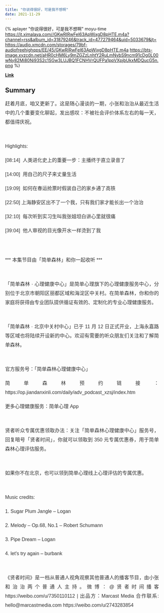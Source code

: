 ```yaml
---
title: "你说得很好，可是我不想啊"
date: 2021-11-29
---
```


{% aplayer "你说得很好，可是我不想啊" moyu-time  https://jt.ximalaya.com//GKwRIRwFel63ApWjxgD8pHTE.m4a?channel=rss&album_id=31879246&track_id=477279464&uid=5033679&jt=https://audio.xmcdn.com/storages/79bf-audiofreehighqps/EE/45/GKwRIRwFel63ApWjxgD8pHTE.m4a https://bts-image.xyzcdn.net/aHR0cHM6Ly9mZGZzLnhtY2RuLmNvbS9ncm91cDg0L00wNy82Mi80Ni93S2c1SGw3LUJBQ1FCNHVrQUFPa1ppVXpjbUkxMDQucG5n.png %}

**[Link](https://www.xiaoyuzhoufm.com/episode/61a4a7458ce87089b33d30c7)**

## Summary
<p style="color: #333333; font-weight: normal; font-size: 16px; line-height: 30px; font-family: Helvetica,Arial,sans-serif; text-align: justify;">赶着月底，咱又更新了。这是随心漫谈的一期，小张和治治从最近生活中的几个重要变化聊起，发出感叹：不被社会评价体系左右的每一天，都值得庆祝。</p><span><br /></span><p style="color: #333333; font-weight: normal; font-size: 16px; line-height: 30px; font-family: Helvetica,Arial,sans-serif; text-align: justify;">Highlights:</p><p style="color: #333333; font-weight: normal; font-size: 16px; line-height: 30px; font-family: Helvetica,Arial,sans-serif; text-align: justify;">[08:14]&nbsp; 人类进化史上的重要一步：主播终于直立录音了</p><p style="color: #333333; font-weight: normal; font-size: 16px; line-height: 30px; font-family: Helvetica,Arial,sans-serif; text-align: justify;">[14:00]&nbsp; 用自己的尺子来丈量生活</p><p style="color: #333333; font-weight: normal; font-size: 16px; line-height: 30px; font-family: Helvetica,Arial,sans-serif; text-align: justify;">[19:09]&nbsp; 如何在春运抢票时假装自己的家乡通了高铁</p><p style="color: #333333; font-weight: normal; font-size: 16px; line-height: 30px; font-family: Helvetica,Arial,sans-serif; text-align: justify;">[22:50] 上海静安区出不了一个我，只有我们家才能长出一个治治</p><p style="color: #333333; font-weight: normal; font-size: 16px; line-height: 30px; font-family: Helvetica,Arial,sans-serif; text-align: justify;">[32:10]&nbsp; 每次听到实习生叫我张姐坦白讲心里就很痛</p><p style="color: #333333; font-weight: normal; font-size: 16px; line-height: 30px; font-family: Helvetica,Arial,sans-serif; text-align: justify;">[39:04]&nbsp; 他人审视的目光像开水一样烫到了我</p><span><br /></span><span><br /></span><p style="color: #333333; font-weight: normal; font-size: 16px; line-height: 30px; font-family: Helvetica,Arial,sans-serif; text-align: justify;">*** 本集节目由「简单森林」和你一起收听 ***</p><span><br /></span><p style="color: #333333; font-weight: normal; font-size: 16px; line-height: 30px; font-family: Helvetica,Arial,sans-serif; text-align: justify;">「简单森林 · 心理健康中心」是简单心理旗下的心理健康服务中心，分别位于北京市朝阳区丽都区域和海淀区中关村。在简单森林，你和你的家庭将获得由专业团队提供循证有效的、定制化的专业心理健康服务。</p><span><br /></span><p style="color: #333333; font-weight: normal; font-size: 16px; line-height: 30px; font-family: Helvetica,Arial,sans-serif; text-align: justify;">「简单森林 · 北京中关村中心」已于 11 月 12 日正式开业，上海永嘉路等区域也将陆续开设新的中心。欢迎有需要的听众朋友们关注和了解简单森林。</p><span><br /></span><p style="color: #333333; font-weight: normal; font-size: 16px; line-height: 30px; font-family: Helvetica,Arial,sans-serif; text-align: justify;">官方服务号：「简单森林心理健康中心」</p><p style="color: #333333; font-weight: normal; font-size: 16px; line-height: 30px; font-family: Helvetica,Arial,sans-serif; text-align: justify;">简单森林预约链接：https://op.jiandanxinli.com/daily/adv_podcast_xzsj/index.htm</p><p style="color: #333333; font-weight: normal; font-size: 16px; line-height: 30px; font-family: Helvetica,Arial,sans-serif; text-align: justify;">更多心理健康服务：简单心理 App</p><span><br /></span><p style="color: #333333; font-weight: normal; font-size: 16px; line-height: 30px; font-family: Helvetica,Arial,sans-serif; text-align: justify;">贤者听众专属优惠领取办法：关注「简单森林心理健康中心」服务号，回复暗号「贤者时间」，你就可以领取到 350 元专属优惠券，用于简单森林心理评估服务。</p><span><br /></span><p style="color: #333333; font-weight: normal; font-size: 16px; line-height: 30px; font-family: Helvetica,Arial,sans-serif; text-align: justify;">如果你不在北京，也可以领到简单心理线上心理评估的专属优惠。</p><span><br /></span><p style="color: #333333; font-weight: normal; font-size: 16px; line-height: 30px; font-family: Helvetica,Arial,sans-serif; text-align: justify;">Music credits:</p><p style="color: #333333; font-weight: normal; font-size: 16px; line-height: 30px; font-family: Helvetica,Arial,sans-serif; text-align: justify;">1. Sugar Plum Jangle – Logan</p><p style="color: #333333; font-weight: normal; font-size: 16px; line-height: 30px; font-family: Helvetica,Arial,sans-serif; text-align: justify;">2. Melody – Op.68, No.1 – Robert Schumann</p><p style="color: #333333; font-weight: normal; font-size: 16px; line-height: 30px; font-family: Helvetica,Arial,sans-serif; text-align: justify;">3. Pipe Dream – Logan</p><p style="color: #333333; font-weight: normal; font-size: 16px; line-height: 30px; font-family: Helvetica,Arial,sans-serif; text-align: justify;">4. let's try again – burbank</p><span><br /></span><p style="color: #333333; font-weight: normal; font-size: 16px; line-height: 30px; font-family: Helvetica,Arial,sans-serif; text-align: justify;">《贤者时间》是一档从普通人视角观察其他普通人的播客节目，由小张和治治两个普通人主持。微博：@贤者时间播客 https://weibo.com/u/7350110112 | 出品方：Marcast Media 合作联系: hello@marcastmedia.com https://weibo.com/u/2743283854</p>
    